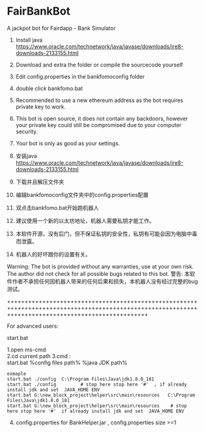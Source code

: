 # FairBankBot
A jackpot bot for Fairdapp - Bank Simulator
1. Install java https://www.oracle.com/technetwork/java/javase/downloads/jre8-downloads-2133155.html
2. Download and extra the folder or compile the sourcecode yourself
3. Edit config.properties in the bankfomoconfig folder
4. double click bankfomo.bat
5. Recommended to use a new ethereum address as the bot requires private key to work.
6. This bot is open source, it does not contain any backdoors, however your private key could still be compromised due to your computer security. 
7. Your bot is only as good as your settings. 

1. 安装java https://www.oracle.com/technetwork/java/javase/downloads/jre8-downloads-2133155.html
2. 下载并且解压文件夹
3. 编辑bankfomoconfig文件夹中的config.properties配置
4. 双点击bankfomo.bat开始跑机器人
5. 建议使用一个新的以太坊地址，机器人需要私钥才能工作。
6. 本软件开源，没有后门，但不保证私钥的安全性，私钥有可能会因为电脑中毒而泄露。
7. 机器人的好坏跟你的设置有关。

Warning: The bot is provided without any warranties, use at your own risk. The author did not check for all possible bugs related to this bot. 
警告: 本软件作者不承担任何因机器人带来的任何后果和损失，本机器人没有经过完整的bug测试。

++++++++++++++++++++++++++++++++++++++++++++++++++++++++++++++++++++++++++++++++++++++++++++++++++++++++++++++++++++++++++++++++++++++++++++++++++++

For advanced users:

start.bat

1.open ms-cmd   
2.cd current path
3.cmd :  
	start.bat %config files path%  %java JDK path%
	
	exmaple 
	start.bat ./config  C:\Program Files\Java\jdk1.8.0_181  
	start.bat ./config         # stop here stop here '#'  , if already install jdk and set  JAVA_HOME ENV
	start.bat G:\new_block_project\helper\src\main\resources   C:\Program Files\Java\jdk1.8.0_181
	start.bat G:\new_block_project\helper\src\main\resources    # stop here stop here '#'  if already install jdk and set  JAVA_HOME ENV

4. config.properties  for BankHelper.jar  , config.properties size >=1
